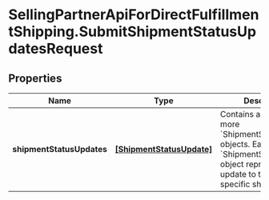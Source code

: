 # SellingPartnerApiForDirectFulfillmentShipping.SubmitShipmentStatusUpdatesRequest

## Properties

Name | Type | Description | Notes
------------ | ------------- | ------------- | -------------
**shipmentStatusUpdates** | [**[ShipmentStatusUpdate]**](ShipmentStatusUpdate.md) | Contains a list of one or more &#x60;ShipmentStatusUpdate&#x60; objects. Each &#x60;ShipmentStatusUpdate&#x60; object represents an update to the status of a specific shipment. | [optional] 


